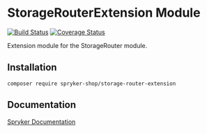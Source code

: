 # StorageRouterExtension Module
[![Build Status](https://travis-ci.org/spryker-shop/storage-router-extension.svg)](https://travis-ci.org/spryker-shop/storage-router-extension)
[![Coverage Status](https://coveralls.io/repos/github/spryker-shop/storage-router-extension/badge.svg)](https://coveralls.io/github/spryker-shop/storage-router-extension)

Extension module for the StorageRouter module.

## Installation

```
composer require spryker-shop/storage-router-extension
```

## Documentation

[Spryker Documentation](https://academy.spryker.com/developing_with_spryker/module_guide/modules.html)
